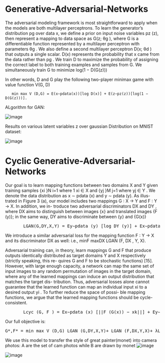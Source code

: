 # Generative-Adversarial-Networks

The adversarial modeling framework is most straightforward to apply when the models are both
multilayer perceptrons. To learn the generator’s distribution pg over data x, we define a prior on
input noise variables pz (z), then represent a mapping to data space as G(z; θg ), where G is a
differentiable function represented by a multilayer perceptron with parameters θg . We also define a
second multilayer perceptron D(x; θd ) that outputs a single scalar. D(x) represents the probability
that x came from the data rather than pg . We train D to maximize the probability of assigning the
correct label to both training examples and samples from G. We simultaneously train G to minimize log(1 − D(G(z)))

In other words, D and G play the following two-player minimax game with value function V(G, D)


       min max V (D,G) = E(x∼pdata(x))[log D(x)] + E(z∼pz(z))[log(1 − D(G(z)))].
       

ALgorithm for GAN:

![image](https://github.com/prabandh1444/Generative-Adversarial-Networks/assets/111416767/dd83dd79-2c58-4d0d-a1fd-f73081839a5f)

Results on various latent variables z over gaussian Distribution on MNIST dataset:

![image](https://github.com/prabandh1444/Generative-Adversarial-Networks/assets/111416767/eb44d084-885d-4b34-8e65-14715e3420b8)

# Cyclic Generative-Adversarial-Networks
Our goal is to learn mapping functions between two
domains X and Y given training samples {xi }N
i=1 where 1 xi ∈ X and {yj }M j=1 where yj ∈ Y . We denote the data
distribution as x ∼ pdata (x) and y ∼ pdata (y). As illus-
trated in Figure 3 (a), our model includes two mappings
G : X → Y and F : Y → X. In addition, we in-
troduce two adversarial discriminators DX and DY , where
DX aims to distinguish between images {x} and translated
images {F (y)}; in the same way, DY aims to discriminate
between {y} and {G(x)}

<pre>
       LGAN(G,DY,X,Y) = Ey∼pdata (y) [log DY (y)] + Ex∼pdata (x) [log(1 − DY (G(x))]
</pre>
We introduce a similar adversarial loss for the mapping function F : Y → X and its discriminator DX as well:
i.e., minF maxDX LGAN (F, DX , Y, X).

Adversarial training can, in theory, learn mappings G
and F that produce outputs identically distributed as target
domains Y and X respectively (strictly speaking, this re-
quires G and F to be stochastic functions) [15]. However,
with large enough capacity, a network can map the same
set of input images to any random permutation of images in
the target domain, where any of the learned mappings can
induce an output distribution that matches the target dis-
tribution. Thus, adversarial losses alone cannot guarantee
that the learned function can map an individual input xi to
a desired output yi . To further reduce the space of possi-
ble mapping functions, we argue that the learned mapping
functions should be cycle-consistent.

<pre>
       Lcyc (G, F ) = Ex∼pdata (x) [||F (G(x)) − xk||] + Ey∼pdata (y) [||G(F (y)) − y||].
</pre>

Our full objective is:
<pre>
G*,F* = min max V (D,G) LGAN (G,DY,X,Y)+ LGAN (F,DX,Y,X)+ λLcyc (G,F)
</pre>

We use this model to transfer the style of great painter(monet) into camera photos:
A are the set of cam photos while B are drawn by monet
![image](https://github.com/prabandh1444/Generative-Adversarial-Networks/assets/111416767/7b43c9fe-236d-43b7-b1e3-cea2c9da2fec)


![image](https://github.com/prabandh1444/Generative-Adversarial-Networks/assets/111416767/2b12b016-dad1-4cd2-baf8-4d32391ac696)

